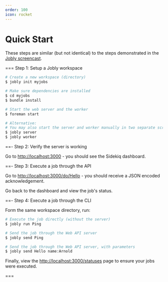 ```yaml
---
order: 100
icon: rocket
---
```


# Quick Start

These steps are similar (but not identical) to the steps demonstrated in the [Jobly screencast](/index.md#screencast).

=== Step 1: Setup a Jobly workspace

```bash
# Create a new workspace (directory)
$ jobly init myjobs

# Make sure dependencies are installed
$ cd myjobs
$ bundle install

# Start the web server and the worker
$ foreman start

# Alternative:
# You may also start the server and worker manually in two separate screens
$ jobly server
$ jobly worker
```

==- Step 2: Verify the server is working

Go to <http://localhost:3000> - you should see the Sidekiq dashboard.

==- Step 3: Execute a job through the API

Go to <http://localhost:3000/do/Hello> - you should receive a JSON encoded acknowledgement.

Go back to the dashboard and view the job's status.

==- Step 4: Execute a job through the CLI

Form the same workspace directory, run:

```bash
# Execute the job directly (without the server)
$ jobly run Ping

# Send the job through the Web API server
$ jobly send Ping

# Send the job through the Web API server, with parameters
$ jobly send Hello name:Arnold
```

Finally, view the <http://localhost:3000/statuses> page to ensure your jobs were executed.

===